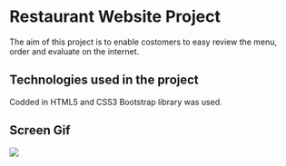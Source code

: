 <h1>Restaurant Website Project</h1>

 The aim of this project is to enable costomers to easy review the menu, order and evaluate on the internet.

<h2>Technologies used in the project</h2>

Codded in HTML5 and CSS3
Bootstrap library was used.

<h2>Screen Gif</h2>

![](screen1.gif)
